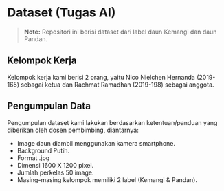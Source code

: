 # Dataset (Tugas AI)

> **Note:** Repositori ini berisi dataset dari label daun Kemangi dan daun Pandan.

## Kelompok Kerja

Kelompok kerja kami berisi 2 orang, yaitu Nico Nielchen Hernanda (2019-165) sebagai ketua dan Rachmat Ramadhan (2019-198) sebagai anggota.

## Pengumpulan Data

Pengumpulan dataset kami lakukan berdasarkan ketentuan/panduan yang diberikan oleh dosen pembimbing, diantarnya:

- Image daun diambil menggunakan kamera smartphone.
- Background Putih.
- Format .jpg
- Dimensi 1600 X 1200 pixel.
- Jumlah perkelas 50 image.
- Masing-masing kelompok memiliki 2 label (Kemangi & Pandan).
